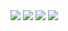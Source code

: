 <img src="https://github.com/musauyumaz/CSharp/blob/main/Gen%C3%A7ay%20Y%C4%B1ld%C4%B1z/%C3%96zel%20Ders%20Format%C4%B1nda%20A%E2%80%99dan%20Z%E2%80%99ye%20Nesne%20Tabanl%C4%B1%20Programlama%20E%C4%9Fitimi/%2321%20-%20Polimorfizm%20T%C3%BCrleri%20ve%20T%C3%BCr%20D%C3%B6n%C3%BC%C5%9F%C3%BCm%20Operat%C3%B6rleri%20-%202.%20B%C3%B6l%C3%BCm/Ekran%20g%C3%B6r%C3%BCnt%C3%BCs%C3%BC%202022-09-04%20181359.png" width ="auto">
<img src="https://github.com/musauyumaz/CSharp/blob/main/Gen%C3%A7ay%20Y%C4%B1ld%C4%B1z/%C3%96zel%20Ders%20Format%C4%B1nda%20A%E2%80%99dan%20Z%E2%80%99ye%20Nesne%20Tabanl%C4%B1%20Programlama%20E%C4%9Fitimi/%2321%20-%20Polimorfizm%20T%C3%BCrleri%20ve%20T%C3%BCr%20D%C3%B6n%C3%BC%C5%9F%C3%BCm%20Operat%C3%B6rleri%20-%202.%20B%C3%B6l%C3%BCm/Ekran%20g%C3%B6r%C3%BCnt%C3%BCs%C3%BC%202022-09-04%20184132.png" width ="auto">
<img src="https://github.com/musauyumaz/CSharp/blob/main/Gen%C3%A7ay%20Y%C4%B1ld%C4%B1z/%C3%96zel%20Ders%20Format%C4%B1nda%20A%E2%80%99dan%20Z%E2%80%99ye%20Nesne%20Tabanl%C4%B1%20Programlama%20E%C4%9Fitimi/%2321%20-%20Polimorfizm%20T%C3%BCrleri%20ve%20T%C3%BCr%20D%C3%B6n%C3%BC%C5%9F%C3%BCm%20Operat%C3%B6rleri%20-%202.%20B%C3%B6l%C3%BCm/Ekran%20g%C3%B6r%C3%BCnt%C3%BCs%C3%BC%202022-09-04%20184236.png" width ="auto">
<img src="https://github.com/musauyumaz/CSharp/blob/main/Gen%C3%A7ay%20Y%C4%B1ld%C4%B1z/%C3%96zel%20Ders%20Format%C4%B1nda%20A%E2%80%99dan%20Z%E2%80%99ye%20Nesne%20Tabanl%C4%B1%20Programlama%20E%C4%9Fitimi/%2321%20-%20Polimorfizm%20T%C3%BCrleri%20ve%20T%C3%BCr%20D%C3%B6n%C3%BC%C5%9F%C3%BCm%20Operat%C3%B6rleri%20-%202.%20B%C3%B6l%C3%BCm/Ekran%20g%C3%B6r%C3%BCnt%C3%BCs%C3%BC%202022-09-04%20185722.png" width ="auto">
